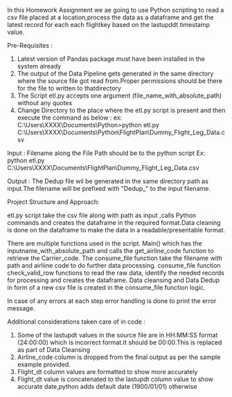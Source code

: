In this Homework Assignment we ae going to use Python scripting to read a csv file placed at a location,process the data as a dataframe and get the latest record for each each flightkey based on the lastupddt timestamp value.

Pre-Requisites : 
1. Latest version of Pandas package must have been installed in the system already
2. The output of the Data Pipeline gets generated in the same directory where the source file got read from.Proper permissions should be there for the file to written to thatdirectory
3. The Script etl.py accepts one argument (file_name_with_absolute_path) without any quotes
4. Change Directory to the place where the etl.py script is present and then execute the command as below :
ex: C:\Users\XXXX\Documents\Python>python etl.py C:\Users\XXXX\Documents\Python\FlightPlan\Dummy_Flight_Leg_Data.csv


Input : Filename along the File Path should be to the python script
Ex: python etl.py C:\Users\XXXX\Documents\FlightPlan\Dummy_Flight_Leg_Data.csv

Output : The Dedup file wil be generated in the same directory path as input.The filename will be prefixed with "Dedup_" to the input filename.

Project Structure and Approach:

etl.py script take the csv file along with path as input ,calls Python commands and creates the dataframe in the required format.Data cleaning is done on the dataframe to make the data in a readable/presentable format.

There are multiple functions used in the script.
Main() which has the inputname_with_absolute_path and calls the get_airline_code function to retrieve the Carrier_code. The consume_file function take the filename with path and airliine code to do further data processing.
consume_file function check_valid_row functions to read the raw data, identify the needed records for processing and creates the dataframe.
Data cleansing and Data Dedup in form of a new csv file is created in the consume_file function logic.

In case of any errors at each step error handling is done to print the error message. 

Additional considerations taken care of  in code :

1. Some of the lastupdt values in the source file are in HH:MM:SS format (24:00:00) which is incorrect format.It should be 00:00.This is replaced as part of Data Cleansing
2. Airline_code column is dropped from the final output as per the sample example provided.
3. Flight_dt column values are formatted to show more accurately
4. Flight_dt value is concatenated to the lastupdt column value to show accurate date,python adds default date (1900/01/01) otherwise